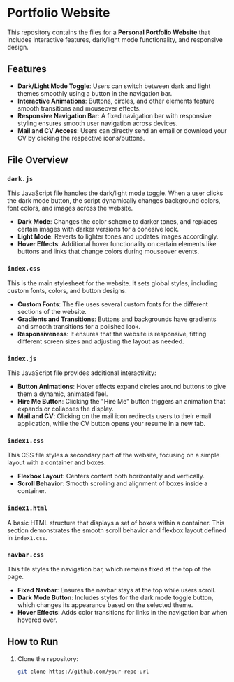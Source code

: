 # Portfolio Website

This repository contains the files for a **Personal Portfolio Website** that includes interactive features, dark/light mode functionality, and responsive design.

## Features

- **Dark/Light Mode Toggle**: Users can switch between dark and light themes smoothly using a button in the navigation bar.
- **Interactive Animations**: Buttons, circles, and other elements feature smooth transitions and mouseover effects.
- **Responsive Navigation Bar**: A fixed navigation bar with responsive styling ensures smooth user navigation across devices.
- **Mail and CV Access**: Users can directly send an email or download your CV by clicking the respective icons/buttons.

## File Overview

### `dark.js`
This JavaScript file handles the dark/light mode toggle. When a user clicks the dark mode button, the script dynamically changes background colors, font colors, and images across the website.

- **Dark Mode**: Changes the color scheme to darker tones, and replaces certain images with darker versions for a cohesive look.
- **Light Mode**: Reverts to lighter tones and updates images accordingly.
- **Hover Effects**: Additional hover functionality on certain elements like buttons and links that change colors during mouseover events.

### `index.css`
This is the main stylesheet for the website. It sets global styles, including custom fonts, colors, and button designs.

- **Custom Fonts**: The file uses several custom fonts for the different sections of the website.
- **Gradients and Transitions**: Buttons and backgrounds have gradients and smooth transitions for a polished look.
- **Responsiveness**: It ensures that the website is responsive, fitting different screen sizes and adjusting the layout as needed.

### `index.js`
This JavaScript file provides additional interactivity:

- **Button Animations**: Hover effects expand circles around buttons to give them a dynamic, animated feel.
- **Hire Me Button**: Clicking the "Hire Me" button triggers an animation that expands or collapses the display.
- **Mail and CV**: Clicking on the mail icon redirects users to their email application, while the CV button opens your resume in a new tab.

### `index1.css`
This CSS file styles a secondary part of the website, focusing on a simple layout with a container and boxes.

- **Flexbox Layout**: Centers content both horizontally and vertically.
- **Scroll Behavior**: Smooth scrolling and alignment of boxes inside a container.

### `index1.html`
A basic HTML structure that displays a set of boxes within a container. This section demonstrates the smooth scroll behavior and flexbox layout defined in `index1.css`.

### `navbar.css`
This file styles the navigation bar, which remains fixed at the top of the page.

- **Fixed Navbar**: Ensures the navbar stays at the top while users scroll.
- **Dark Mode Button**: Includes styles for the dark mode toggle button, which changes its appearance based on the selected theme.
- **Hover Effects**: Adds color transitions for links in the navigation bar when hovered over.

## How to Run

1. Clone the repository:
   ```bash
   git clone https://github.com/your-repo-url
